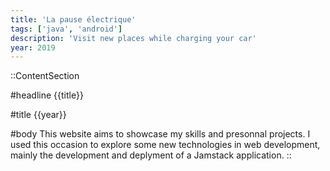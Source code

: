 ```yaml
---
title: 'La pause électrique'
tags: ['java', 'android']
description: 'Visit new places while charging your car'
year: 2019
---
```


::ContentSection

#headline
{{title}}

#title
{{year}}

#body
This website aims to showcase my skills and presonnal projects. I used this occasion to explore some new technologies in web development, mainly the development and deplyment of a Jamstack application.
::
